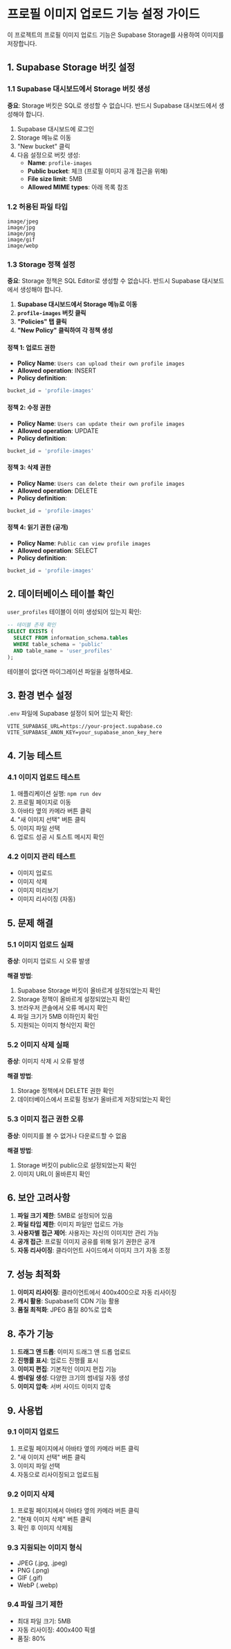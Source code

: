 # 프로필 이미지 업로드 기능 설정 가이드

이 프로젝트의 프로필 이미지 업로드 기능은 Supabase Storage를 사용하여 이미지를 저장합니다.

## 1. Supabase Storage 버킷 설정

### 1.1 Supabase 대시보드에서 Storage 버킷 생성

**중요**: Storage 버킷은 SQL로 생성할 수 없습니다. 반드시 Supabase 대시보드에서 생성해야 합니다.

1. Supabase 대시보드에 로그인
2. Storage 메뉴로 이동
3. "New bucket" 클릭
4. 다음 설정으로 버킷 생성:
   - **Name**: `profile-images`
   - **Public bucket**: 체크 (프로필 이미지 공개 접근을 위해)
   - **File size limit**: 5MB
   - **Allowed MIME types**: 아래 목록 참조

### 1.2 허용된 파일 타입

```
image/jpeg
image/jpg
image/png
image/gif
image/webp
```

### 1.3 Storage 정책 설정

**중요**: Storage 정책은 SQL Editor로 생성할 수 없습니다. 반드시 Supabase 대시보드에서 생성해야 합니다.

1. **Supabase 대시보드에서 Storage 메뉴로 이동**
2. **`profile-images` 버킷 클릭**
3. **"Policies" 탭 클릭**
4. **"New Policy" 클릭하여 각 정책 생성**

#### 정책 1: 업로드 권한
- **Policy Name**: `Users can upload their own profile images`
- **Allowed operation**: INSERT
- **Policy definition**:
```sql
bucket_id = 'profile-images'
```

#### 정책 2: 수정 권한
- **Policy Name**: `Users can update their own profile images`
- **Allowed operation**: UPDATE
- **Policy definition**:
```sql
bucket_id = 'profile-images'
```

#### 정책 3: 삭제 권한
- **Policy Name**: `Users can delete their own profile images`
- **Allowed operation**: DELETE
- **Policy definition**:
```sql
bucket_id = 'profile-images'
```

#### 정책 4: 읽기 권한 (공개)
- **Policy Name**: `Public can view profile images`
- **Allowed operation**: SELECT
- **Policy definition**:
```sql
bucket_id = 'profile-images'
```

## 2. 데이터베이스 테이블 확인

`user_profiles` 테이블이 이미 생성되어 있는지 확인:

```sql
-- 테이블 존재 확인
SELECT EXISTS (
  SELECT FROM information_schema.tables 
  WHERE table_schema = 'public' 
  AND table_name = 'user_profiles'
);
```

테이블이 없다면 마이그레이션 파일을 실행하세요.

## 3. 환경 변수 설정

`.env` 파일에 Supabase 설정이 되어 있는지 확인:

```env
VITE_SUPABASE_URL=https://your-project.supabase.co
VITE_SUPABASE_ANON_KEY=your_supabase_anon_key_here
```

## 4. 기능 테스트

### 4.1 이미지 업로드 테스트

1. 애플리케이션 실행: `npm run dev`
2. 프로필 페이지로 이동
3. 아바타 옆의 카메라 버튼 클릭
4. "새 이미지 선택" 버튼 클릭
5. 이미지 파일 선택
6. 업로드 성공 시 토스트 메시지 확인

### 4.2 이미지 관리 테스트

- 이미지 업로드
- 이미지 삭제
- 이미지 미리보기
- 이미지 리사이징 (자동)

## 5. 문제 해결

### 5.1 이미지 업로드 실패

**증상**: 이미지 업로드 시 오류 발생

**해결 방법**:
1. Supabase Storage 버킷이 올바르게 설정되었는지 확인
2. Storage 정책이 올바르게 설정되었는지 확인
3. 브라우저 콘솔에서 오류 메시지 확인
4. 파일 크기가 5MB 이하인지 확인
5. 지원되는 이미지 형식인지 확인

### 5.2 이미지 삭제 실패

**증상**: 이미지 삭제 시 오류 발생

**해결 방법**:
1. Storage 정책에서 DELETE 권한 확인
2. 데이터베이스에서 프로필 정보가 올바르게 저장되었는지 확인

### 5.3 이미지 접근 권한 오류

**증상**: 이미지를 볼 수 없거나 다운로드할 수 없음

**해결 방법**:
1. Storage 버킷이 public으로 설정되었는지 확인
2. 이미지 URL이 올바른지 확인

## 6. 보안 고려사항

1. **파일 크기 제한**: 5MB로 설정되어 있음
2. **파일 타입 제한**: 이미지 파일만 업로드 가능
3. **사용자별 접근 제어**: 사용자는 자신의 이미지만 관리 가능
4. **공개 접근**: 프로필 이미지 공유를 위해 읽기 권한은 공개
5. **자동 리사이징**: 클라이언트 사이드에서 이미지 크기 자동 조정

## 7. 성능 최적화

1. **이미지 리사이징**: 클라이언트에서 400x400으로 자동 리사이징
2. **캐시 활용**: Supabase의 CDN 기능 활용
3. **품질 최적화**: JPEG 품질 80%로 압축

## 8. 추가 기능

1. **드래그 앤 드롭**: 이미지 드래그 앤 드롭 업로드
2. **진행률 표시**: 업로드 진행률 표시
3. **이미지 편집**: 기본적인 이미지 편집 기능
4. **썸네일 생성**: 다양한 크기의 썸네일 자동 생성
5. **이미지 압축**: 서버 사이드 이미지 압축

## 9. 사용법

### 9.1 이미지 업로드

1. 프로필 페이지에서 아바타 옆의 카메라 버튼 클릭
2. "새 이미지 선택" 버튼 클릭
3. 이미지 파일 선택
4. 자동으로 리사이징되고 업로드됨

### 9.2 이미지 삭제

1. 프로필 페이지에서 아바타 옆의 카메라 버튼 클릭
2. "현재 이미지 삭제" 버튼 클릭
3. 확인 후 이미지 삭제됨

### 9.3 지원되는 이미지 형식

- JPEG (.jpg, .jpeg)
- PNG (.png)
- GIF (.gif)
- WebP (.webp)

### 9.4 파일 크기 제한

- 최대 파일 크기: 5MB
- 자동 리사이징: 400x400 픽셀
- 품질: 80% 